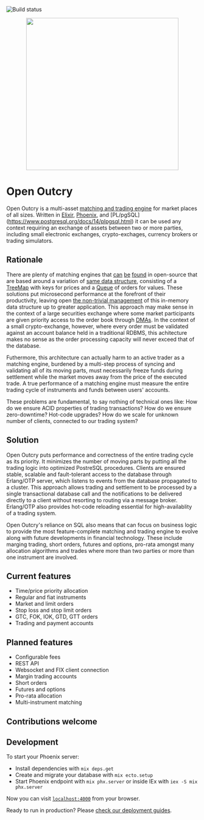 ![Build status](https://github.com/tolyo/open-outcry/actions/workflows/elixir.yml/badge.svg)

<p align="center">
  <a target="_blank" rel="noopener noreferrer">
    <img src="https://raw.githubusercontent.com/tolyo/open-outcry/main/assets/market.jpg" width="400">
  </a>

  # Open Outcry
</p>

Open Outcry is a multi-asset [matching and trading engine](https://en.wikipedia.org/wiki/Order_matching_system) for market places of all sizes. Written in [Elixir](https://elixir-lang.org/), [Phoenix](https://www.phoenixframework.org/), and [PL/pgSQL] (https://www.postgresql.org/docs/14/plpgsql.html) 
it can be used any context requiring an exchange of assets between two or more parties, including small electronic exchanges, crypto-exchages, currency brokers or trading simulators.

## Rationale

There are plenty of matching engines that [can](https://github.com/Laffini/Java-Matching-Engine) 
[be](https://github.com/enewhuis/liquibook) [found](https://www.opensourceagenda.com/projects/exchange-core) in open-source that are based around 
a variation of [same data structure](https://link.springer.com/chapter/10.1007/978-1-4302-0147-2_2), consisting of a [TreeMap](https://docs.oracle.com/javase/8/docs/api/java/util/TreeMap.html) with keys for prices and a [Queue](https://docs.oracle.com/javase/7/docs/api/java/util/Queue.html) of orders for values. These
solutions put microsecond performance at the forefront of their productivity, leaving open [the non-trivial management](https://martinfowler.com/articles/lmax.html#KeepingItAllInMemory) of this in-memory data structure up to greater application. This approach may make sense in the context of a large securities exchange where some market participants are given priority access to the order book through [DMAs](https://www.investopedia.com/terms/d/directmarketaccess.asp). In the context of a small crypto-exchange, however, where every order must be validated against an account balance held in a traditional RDBMS, this achitecture makes no sense 
as the order processing capacity will never exceed that of the database.  

Futhermore, this architecture can actually harm to an active trader as a matching engine, burdened by a multi-step process of syncing and validating all of its moving parts, must necessarily freeze funds during settlement while the market moves away from the price of the executed trade. A true performance of a matching engine must measure the entire trading cycle of instruments and funds between users' accounts.

These problems are fundamental, to say nothing of technical ones like: How do we ensure ACID properties of trading transactions? How do we ensure zero-downtime? Hot-code upgrades? How do we scale for unknown number of clients, connected to our trading system?

## Solution

Open Outcry puts performance and correctness of the entire trading cycle as its priority. It minimizes the number
of moving parts by putting all the trading logic into optimized PostreSQL procedures. Clients are ensured stable,
scalable and fault-tolerant access to the database through Erlang/OTP server, which listens to events from the database propagated to a cluster. This approach allows trading and settlement to be processed by a single transactional database call and the notifications to be delivered directly to a client without resorting to routing via a message broker. Erlang/OTP also provides hot-code reloading essential for high-availablity of a
trading system.

Open Outcry's reliance on SQL also means that can focus on business logic to provide the most feature-complete 
matching and trading engine to evolve along with future developments in financial technology. These include marging trading, short orders, futures and options, pro-rata amongst many allocation algorithms and trades where more than two parties or more than one instrument are involved.

## Current features

  * Time/price priority allocation
  * Regular and fiat instruments
  * Market and limit orders
  * Stop loss and stop limit orders
  * GTC, FOK, IOK, GTD, GTT orders
  * Trading and payment accounts 
  
## Planned features

  * Configurable fees
  * REST API
  * Websocket and FIX client connection
  * Margin trading accounts
  * Short orders
  * Futures and options
  * Pro-rata allocation
  * Multi-instrument matching

## Contributions welcome  

## Development

To start your Phoenix server:

  * Install dependencies with `mix deps.get`
  * Create and migrate your database with `mix ecto.setup`
  * Start Phoenix endpoint with `mix phx.server` or inside IEx with `iex -S mix phx.server`

Now you can visit [`localhost:4000`](http://localhost:4000) from your browser.

Ready to run in production? Please [check our deployment guides](https://hexdocs.pm/phoenix/deployment.html).